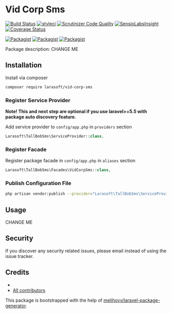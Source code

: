 # Vid Corp Sms

[![Build Status](https://travis-ci.org/larasoft/vid-corp-sms.svg?branch=master)](https://travis-ci.org/larasoft/vid-corp-sms)
[![styleci](https://styleci.io/repos/CHANGEME/shield)](https://styleci.io/repos/CHANGEME)
[![Scrutinizer Code Quality](https://scrutinizer-ci.com/g/larasoft/vid-corp-sms/badges/quality-score.png?b=master)](https://scrutinizer-ci.com/g/larasoft/vid-corp-sms/?branch=master)
[![SensioLabsInsight](https://insight.sensiolabs.com/projects/CHANGEME/mini.png)](https://insight.sensiolabs.com/projects/CHANGEME)
[![Coverage Status](https://coveralls.io/repos/github/larasoft/vid-corp-sms/badge.svg?branch=master)](https://coveralls.io/github/larasoft/vid-corp-sms?branch=master)

[![Packagist](https://img.shields.io/packagist/v/larasoft/vid-corp-sms.svg)](https://packagist.org/packages/larasoft/vid-corp-sms)
[![Packagist](https://poser.pugx.org/larasoft/vid-corp-sms/d/total.svg)](https://packagist.org/packages/larasoft/vid-corp-sms)
[![Packagist](https://img.shields.io/packagist/l/larasoft/vid-corp-sms.svg)](https://packagist.org/packages/larasoft/vid-corp-sms)

Package description: CHANGE ME

## Installation

Install via composer
```bash
composer require larasoft/vid-corp-sms
```

### Register Service Provider

**Note! This and next step are optional if you use laravel>=5.5 with package
auto discovery feature.**

Add service provider to `config/app.php` in `providers` section
```php
Larasoft\TallBobSms\ServiceProvider::class,
```

### Register Facade

Register package facade in `config/app.php` in `aliases` section
```php
Larasoft\TallBobSms\Facades\VidCorpSms::class,
```

### Publish Configuration File

```bash
php artisan vendor:publish --provider="Larasoft\TallBobSms\ServiceProvider" --tag="config"
```

## Usage

CHANGE ME

## Security

If you discover any security related issues, please email
instead of using the issue tracker.

## Credits

- [](https://github.com/larasoft/vid-corp-sms)
- [All contributors](https://github.com/larasoft/vid-corp-sms/graphs/contributors)

This package is bootstrapped with the help of
[melihovv/laravel-package-generator](https://github.com/melihovv/laravel-package-generator).
